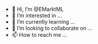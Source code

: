 - 👋 Hi, I’m @EMarktML
- 👀 I’m interested in ...
- 🌱 I’m currently learning ...
- 💞️ I’m looking to collaborate on ...
- 📫 How to reach me ...

<!---
EMarktML/EMarktML is a ✨ special ✨ repository because its `README.md` (this file) appears on your GitHub profile.
You can click the Preview link to take a look at your changes.
--->
